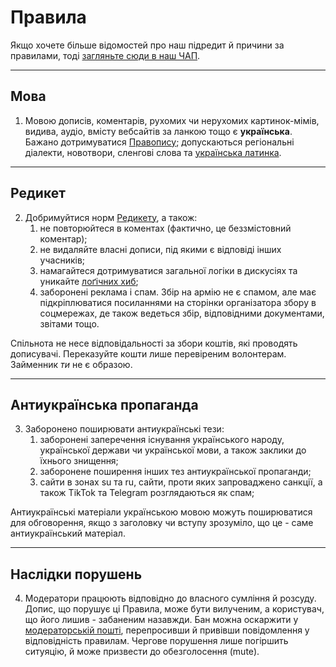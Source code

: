 # Правила

Якщо хочете більше відомостей про наш підредит й причини за правилами, тоді [загляньте сюди в наш ЧАП](/r/ukraine_ua/wiki/faq).

***

## Мова

1. Мовою дописів, коментарів, рухомих чи нерухомих картинок-мімів, видива, аудіо, вмісту вебсайтів за ланкою тощо є **українська**. Бажано дотримуватися [Правопису](https://uk.wikipedia.org/wiki/Український_правопис); допускаються регіональні діалекти, новотвори, сленгові слова та [українська латинка](https://uk.wikipedia.org/wiki/Українська_латинка).

***

## Редикет

2. Добримуйтися норм [Редикету](https://www.reddit.com/wiki/uk-ua/reddiquette/), а також:
    1. не повторюйтеся в коментах (фактично, це беззмістовний коментар);
    2. не видаляйте власні дописи, під якими є відповіді інших учасників;
    3. намагайтеся дотримуватися загальної логіки в дискусіях та уникайте [лоґічних хиб](//uk.wikipedia.org/wiki/Логічна_хиба);
    4. заборонені реклама і спам. Збір на армію не є спамом, але має підкріплюватися посиланнями на сторінки організатора збору в соцмережах, де також ведеться збір, відповідними документами, звітами тощо.
  
Спільнота не несе відповідальності за збори коштів, які проводять дописувачі. Переказуйте кошти лише перевіреним волонтерам.
Займенник _ти_ не є образою.

***

## Антиукраїнська пропаганда

3. Заборонено поширювати антиукраїнські тези: 
    1. заборонені заперечення існування українського народу, української держави чи української мови, а також заклики до їхнього знищення;
    2. заборонене поширення інших тез антиукраїнської пропаганди;
    3. сайти в зонах su та ru, сайти, проти яких запроваджено санкції, а також TikTok та Telegram розглядаються як спам;

Антиукраїнські матеріали українською мовою можуть поширюватися для обговорення, якщо з заголовку чи вступу зрозуміло, що це - саме антиукраїнський матеріал.

***

## Наслідки порушень

4. Модератори працюють відповідно до власного сумління й розсуду. Допис, що порушує ці Правила, може бути вилученим, а користувач, що його лишив - забаненим назавжди. Бан можна оскаржити у [модераторській пошті](/message/compose/?to=/r/Ukraine_UA), перепросивши й привівши повідомлення у відповідність правилам. Чергове порушення лише погіршить ситуяцію, й може призвести до обезголосення (mute).
